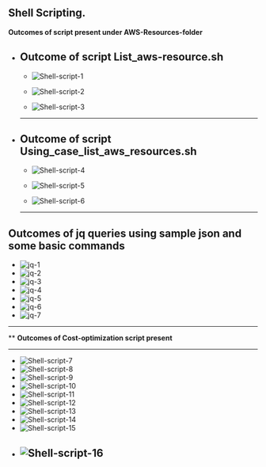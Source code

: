 ## Shell Scripting.

**Outcomes of script present under AWS-Resources-folder**
 
  - **Outcome of script List_aws-resource.sh**
    --- 
    - ![Shell-script-1](./images/Shell-script-1.png)

    - ![Shell-script-2](./images/Shell-script-2.png)

    - ![Shell-script-3](./images/Shell-script-3.png)
    ---

- **Outcome of script Using_case_list_aws_resources.sh**
    --- 
    - ![Shell-script-4](./images/Shell-script-4.png)

    - ![Shell-script-5](./images/Shell-script-5.png)
    
    - ![Shell-script-6](./images/Shell-script-6.png)
    ---

**Outcomes of jq queries using sample json and some basic commands**
  ---
  - ![jq-1](./images/jq-1.png)
  - ![jq-2](./images/jq-2.png)
  - ![jq-3](./images/jq-3.png)
  - ![jq-4](./images/jq-4.png)
  - ![jq-5](./images/jq-5.png)
  - ![jq-6](./images/jq-6.png)
  - ![jq-7](./images/jq-7.png)
  ---

** **Outcomes of Cost-optimization script present**

  --- 
  - ![Shell-script-7](./images/Shell-script-7.png)
  - ![Shell-script-8](./images/Shell-script-8.png)
  - ![Shell-script-9](./images/Shell-script-9.png)
  - ![Shell-script-10](./images/Shell-script-10.png)
  - ![Shell-script-11](./images/Shell-script-11.png)
  - ![Shell-script-12](./images/Shell-script-12.png)
  - ![Shell-script-13](./images/Shell-script-13.png)
  - ![Shell-script-14](./images/Shell-script-14.png)
  - ![Shell-script-15](./images/Shell-script-15.png)
  - ![Shell-script-16](./images/Shell-script-16.png)
    ---